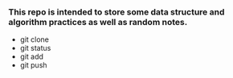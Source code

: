 ### This repo is intended to store some data structure and algorithm practices as well as random notes. 


* git clone
* git status
* git add
* git push

